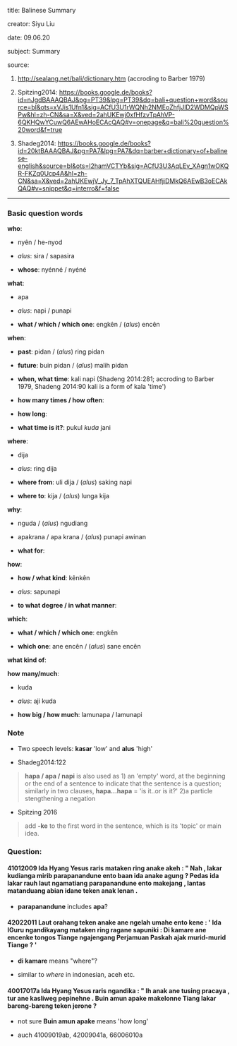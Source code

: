 
title:  Balinese Summary

creator: Siyu Liu

date: 09.06.20

subject: Summary

source: 

1. http://sealang.net/bali/dictionary.htm (accroding to Barber 1979) 

2. Spitzing2014: https://books.google.de/books?id=nJgdBAAAQBAJ&pg=PT39&lpg=PT39&dq=bali+question+word&source=bl&ots=xVJis1Ufn1&sig=ACfU3U1rWQNh2NMEoZhfjJlD2WDMQpWSPw&hl=zh-CN&sa=X&ved=2ahUKEwj0xfHfzvTpAhVP-6QKHQwYCuwQ6AEwAHoECAcQAQ#v=onepage&q=bali%20question%20word&f=true

3. Shadeg2014: https://books.google.de/books?id=20ktBAAAQBAJ&pg=PA7&lpg=PA7&dq=barber+dictionary+of+balinese-english&source=bl&ots=l2hamVCTYb&sig=ACfU3U3AqLEv_XAgn1wOKQR-FKZq0Ucp4A&hl=zh-CN&sa=X&ved=2ahUKEwjV_Jy_7_TpAhXTQUEAHfjiDMkQ6AEwB3oECAkQAQ#v=snippet&q=interro&f=false

----

### Basic question words

**who**: 

 - nyên / he-nyod
 
 - *alus*: sira / sapasira
 
 - **whose**: nyénné / nyéné
 
**what**: 

 - apa
 
 - *alus*: napi / punapi
 
 - **what / which / which one**: engkên / (*alus*) encên
 
**when**: 

 - **past**: pidan / (*alus*) ring pidan
 
 - **future**: buin pidan / (*alus*) malih pidan
 
 - **when, what time**: kali napi (Shadeng 2014:281; accroding to Barber 1979, Shadeng 2014:90 kali is a form of kala 'time')
 
 - **how many times / how often**:	
 
 - **how long**: 	
 
 - **what time is it?**: pukul *kuda* jani
 
**where**: 

 - dija
 
 - *alus*: ring dija
  
 - **where from**: uli dija / (*alus*) saking napi
 
 - **where to**: kija / (*alus*) lunga kija
 
**why**: 

 - nguda / (*alus*) ngudiang
 
 - apakrana / apa krana / (*alus*) punapi awinan
 
 - **what for**:

**how**: 

 - **how / what kind**: kênkên
 
 - *alus*: sapunapi
 
 - **to what degree / in what manner**: 
  
**which**: 

 - **what / which / which one**: engkên
 
 - **which one**: ane encên / (*alus*) sane encên

  
**what kind of**: 

**how many/much**: 
 
 - kuda
 
 - *alus*: aji kuda
 
 - **how big / how much**: lamunapa / lamunapi


### Note

- Two speech levels: **kasar** 'low' and **alus** 'high'

- Shadeg2014:122

> **hapa / apa / napi** is also used as 1) an 'empty' word, at the beginning or the end of a sentence to indicate that the sentence is a question; similarly in two clauses, **hapa...hapa** = 'is it..or is it?' 2)a particle stengthening a negation


- Spitzing 2016

> add **-ke** to the first word in the sentence, which is its 'topic' or main idea.

### Question:

#### 41012009			Ida Hyang Yesus raris mataken ring anake akeh : " Nah , lakar kudianga mirib parapanandune ento baan ida anake agung ? Pedas ida lakar rauh laut ngamatiang parapanandune ento makejang , lantas matanduang abian idane teken anak lenan .

  - **parapanandune** includes **apa**?
  
#### 42022011			Laut orahang teken anake ane ngelah umahe ento kene : ' Ida IGuru ngandikayang mataken ring ragane sapuniki : Di kamare ane encenke tongos Tiange ngajengang Perjamuan Paskah ajak murid-murid Tiange ? '
  
  - **di kamare** means "where"? 
  
  - similar to *where* in indonesian, aceh etc.
  
#### 40017017a			Ida Hyang Yesus raris ngandika : " Ih anak ane tusing pracaya , tur ane kasliweg pepinehne . Buin amun apake makelonne Tiang lakar bareng-bareng teken jerone ? 
  
  - not sure **Buin amun apake** means 'how long'
  
  - auch 41009019ab, 42009041a, 66006010a
